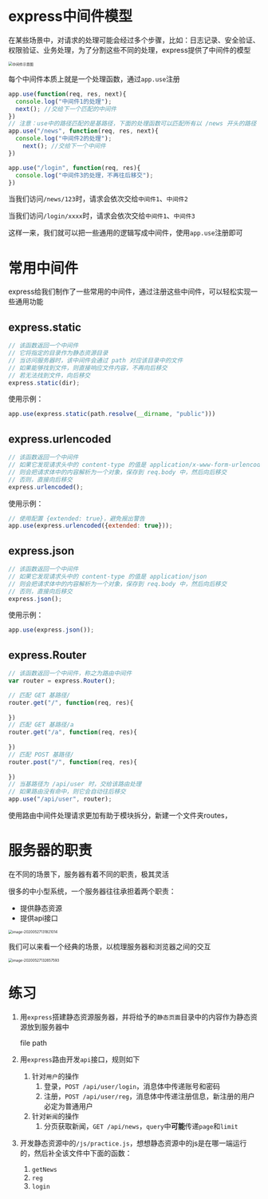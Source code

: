 # express中间件模型

在某些场景中，对请求的处理可能会经过多个步骤，比如：日志记录、安全验证、权限验证、业务处理，为了分割这些不同的处理，express提供了中间件的模型



<img src="http://mdrs.yuanjin.tech/img/中间件示意图.jpg" alt="中间件示意图" style="zoom:50%;" />

每个中间件本质上就是一个处理函数，通过`app.use`注册

```js
app.use(function(req, res, next){
  console.log("中间件1的处理");
  next(); //交给下一个匹配的中间件
})
// 注意：use中的路径匹配的是基路径，下面的处理函数可以匹配所有以 /news 开头的路径
app.use("/news", function(req, res, next){
  console.log("中间件2的处理");
	next(); //交给下一个中间件
})

app.use("/login", function(req, res){
  console.log("中间件3的处理，不再往后移交");
})
```

当我们访问`/news/123`时，请求会依次交给`中间件1`、`中间件2`

当我们访问`/login/xxxx`时，请求会依次交给`中间件1`、`中间件3`

这样一来，我们就可以把一些通用的逻辑写成中间件，使用`app.use`注册即可

# 常用中间件

express给我们制作了一些常用的中间件，通过注册这些中间件，可以轻松实现一些通用功能

## express.static

```js
// 该函数返回一个中间件
// 它将指定的目录作为静态资源目录
// 当访问服务器时，该中间件会通过 path 对应该目录中的文件
// 如果能够找到文件，则直接响应文件内容，不再向后移交
// 若无法找到文件，向后移交
express.static(dir);
```

使用示例：

```js
app.use(express.static(path.resolve(__dirname, "public")))
```

## express.urlencoded

```js
// 该函数返回一个中间件
// 如果它发现请求头中的 content-type 的值是 application/x-www-form-urlencoded
// 则会把请求体中的内容解析为一个对象，保存到 req.body 中，然后向后移交
// 否则，直接向后移交
express.urlencoded();
```

使用示例：

```js
// 使用配置 {extended: true}，避免报出警告
app.use(express.urlencoded({extended: true}));
```

## express.json

```js
// 该函数返回一个中间件
// 如果它发现请求头中的 content-type 的值是 application/json
// 则会把请求体中的内容解析为一个对象，保存到 req.body 中，然后向后移交
// 否则，直接向后移交
express.json();
```

使用示例：

```js
app.use(express.json());
```

## express.Router

```js
// 该函数返回一个中间件，称之为路由中间件
var router = express.Router();

// 匹配 GET 基路径/
router.get("/", function(req, res){
  
})
// 匹配 GET 基路径/a
router.get("/a", function(req, res){
  
})
// 匹配 POST 基路径/
router.post("/", function(req, res){
  
})
// 当基路径为 /api/user 时，交给该路由处理
// 如果路由没有命中，则它会自动往后移交
app.use("/api/user", router);
```

使用路由中间件处理请求更加有助于模块拆分，新建一个文件夹routes，

# 服务器的职责

在不同的场景下，服务器有着不同的职责，极其灵活

很多的中小型系统，一个服务器往往承担着两个职责：

- 提供静态资源
- 提供api接口

<img src="http://mdrs.yuanjin.tech/img/image-20200527131821014.png" alt="image-20200527131821014" style="zoom:50%;" />

我们可以来看一个经典的场景，以梳理服务器和浏览器之间的交互

<img src="http://mdrs.yuanjin.tech/img/image-20200527132657593.png" alt="image-20200527132657593" style="zoom:50%;" />

# 练习

1. 用`express`搭建静态资源服务器，并将给予的`静态页面`目录中的内容作为静态资源放到服务器中

   file path

2. 用`express`路由开发`api`接口，规则如下
   1. 针对`用户`的操作
      1. 登录，`POST /api/user/login`，消息体中传递账号和密码
      2. 注册，`POST /api/user/reg`，消息体中传递注册信息，新注册的用户必定为普通用户
   2. 针对`新闻`的操作
      1. 分页获取新闻，`GET /api/news`，`query`中**可能**传递`page`和`limit`

3. 开发静态资源中的`/js/practice.js`，想想静态资源中的js是在哪一端运行的，然后补全该文件中下面的函数：
   1. `getNews`
   2. `reg`
   3. `login`

